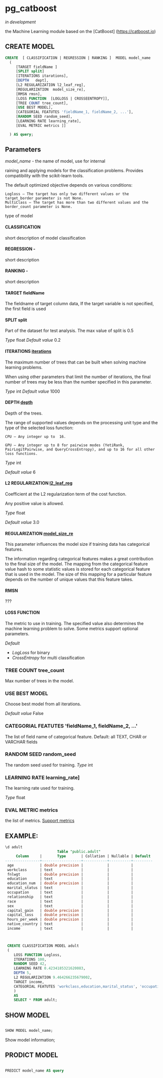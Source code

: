 # pg_catboost
*in development*

the Machine Learning module based on the [CatBoost] (https://catboost.io) 



## CREATE MODEL


```sql
CREATE  [ CLASSIFICATION | REGRESSION | RANKING ]  MODEL model_name
  (  
     [TARGET fieldName ]
     [SPLIT split]
     [ITERATIONS itarations],
     [DEPTH   dept],
     [L2 REGULARIZATION l2_leaf_reg],
     [REGULARIZATION  model_size_re],
     [RMSN rmsn],
     [LOSS FUNCTION  [LOGLOSS | CROSSEENTROPY]],
     [TREE COUNT tree_count],
     [USE BEST MODEL],
     [CATEGORIAL FEATUTES 'fieldName_1, fieldName_2, ...'],
     [RANDOM SEED random_seed],
     [LEARNING RATE learning_rate],
     [EVAL METRIC metrics ]]

  ) AS query;

```

## Parameters

*model_name* - the name of model, use for internal


raining and applying models for the classification problems. Provides compatibility with the scikit-learn tools.

The default optimized objective depends on various conditions:

    Logloss — The target has only two different values or the target_border parameter is not None.
    MultiClass — The target has more than two different values and the border_count parameter is None.



type of model
#### CLASSIFICATION 
short description of model classification

#### REGRESSION - 
short description 

#### RANKING - 
short description 


#### TARGET fieldName
The fieldname of target column data,
If the target variable is not specified, the first field is used

#### SPLIT split
Part of the dataset for test analysis. The max value of split is 0.5

*Type* float
*Default value* 0.2


#### ITERATIONS [iterations](https://catboost.ai/en/docs/references/training-parameters/common#iterations)
The maximum number of trees that can be built when solving machine learning problems.

When using other parameters that limit the number of iterations, the final number of trees may be less than the number specified in this parameter.

*Type* int
*Default value* 1000

#### DEPTH [depth](https://catboost.ai/en/docs/references/training-parameters/common#depth)
Depth of the trees.

The range of supported values depends on the processing unit type and the type of the selected loss function:

    CPU — Any integer up to  16.

    GPU — Any integer up to 8 for pairwise modes (YetiRank, PairLogitPairwise, and QueryCrossEntropy), and up to 16 for all other loss functions.

*Type* int

*Default value* 6 


#### L2 REGULARIZATION [l2_leaf_reg](https://catboost.ai/en/docs/references/training-parameters/common#l2_leaf_reg)
Coefficient at the L2 regularization term of the cost function.

Any positive value is allowed.

*Type* float

*Default value* 3.0

#### REGULARIZATION  [model_size_re](https://catboost.ai/en/docs/references/model-size-reg)
This parameter influences the model size if training data has categorical features.

The information regarding categorical features makes a great contribution to the final size of the model. The mapping from the categorical feature value hash to some statistic values is stored for each categorical feature that is used in the model. The size of this mapping for a particular feature depends on the number of unique values that this feature takes.

#### RMSN 
???

#### LOSS FUNCTION  
The metric to use in training. The specified value also determines the machine learning problem to solve. Some metrics support optional parameters.

*Default* 
- *LogLoss* for binary
- *CrossEntropy* for multi classification

### TREE COUNT tree_count
Max number of trees in the model.

### USE BEST MODEL
Choose best model from all iterations.

*Default value* False


### CATEGORIAL FEATUTES 'fieldName_1, fieldName_2, ...'
The list of field name of categorical feature. Default: all TEXT,  CHAR or VARCHAR fields



### RANDOM SEED random_seed
The random seed used for training.
*Type* int

### LEARNING RATE learning_rate]
The learning rate used for training.

*Type* float

### EVAL METRIC metrics
the list of metrics. [Support metrics](https://catboost.ai/en/docs/references/custom-metric__supported-metrics)




## EXAMPLE:
```sql
\d adult
                        Table "public.adult"
     Column     |       Type       | Collation | Nullable | Default 
----------------+------------------+-----------+----------+---------
 age            | double precision |           |          | 
 workclass      | text             |           |          | 
 fnlwgt         | double precision |           |          | 
 education      | text             |           |          | 
 education_num  | double precision |           |          | 
 marital_status | text             |           |          | 
 occupation     | text             |           |          | 
 relationship   | text             |           |          | 
 race           | text             |           |          | 
 sex            | text             |           |          | 
 capital_gain   | double precision |           |          | 
 capital_loss   | double precision |           |          | 
 hours_per_week | double precision |           |          | 
 native_country | text             |           |          | 
 income         | text             |           |          | 



 CREATE CLASSIFICATION MODEL adult
 (
	LOSS FUNCTION Logloss,
	ITERATIONS 100,
	RANDOM SEED 42,
	LEARNING RATE 0.4234185321620083,
	DEPTH 5,
	L2 REGULARIZATION 9.464266235679002,
	TARGET income,
	CATEGORIAL FEATUTES 'workclass,education,marital_status', 'occupation,relationship,race,sex,native_country'
	)
	AS
	SELECT * FROM adult;
```




## SHOW MODEL


```sql

SHOW MODEL model_name;

```

Show model information;


## PRODICT MODEL


```sql

PREDICT model_name AS query

```


